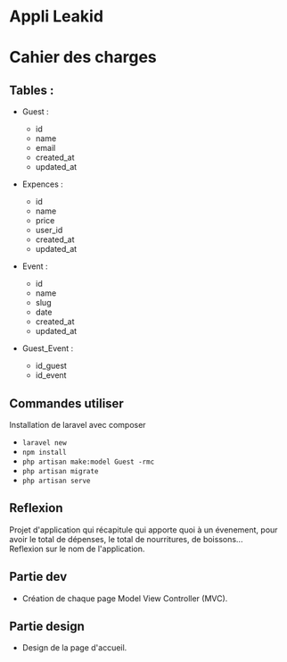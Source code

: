 # Appli Leakid

# Cahier des charges 

## Tables :
* Guest :  
    * id  
    * name  
    * email
    * created_at  
    * updated_at  

* Expences :  
    * id  
    * name  
    * price  
    * user_id  
    * created_at  
    * updated_at  

* Event :  
    * id  
    * name  
    * slug
    * date  
    * created_at  
    * updated_at  

* Guest_Event :   
    * id_guest  
    * id_event  

## Commandes utiliser 
Installation de laravel avec composer
* `laravel new` 
* `npm install`  
* `php artisan make:model Guest -rmc`
* `php artisan migrate` 
* `php artisan serve`

## Reflexion  
Projet d'application qui récapitule qui apporte quoi à un évenement, pour avoir le total de dépenses, le total de nourritures, de boissons...  
Reflexion sur le nom de l'application.  
 

## Partie dev

* Création de chaque page Model View Controller (MVC).


## Partie design 

* Design de la page d'accueil.